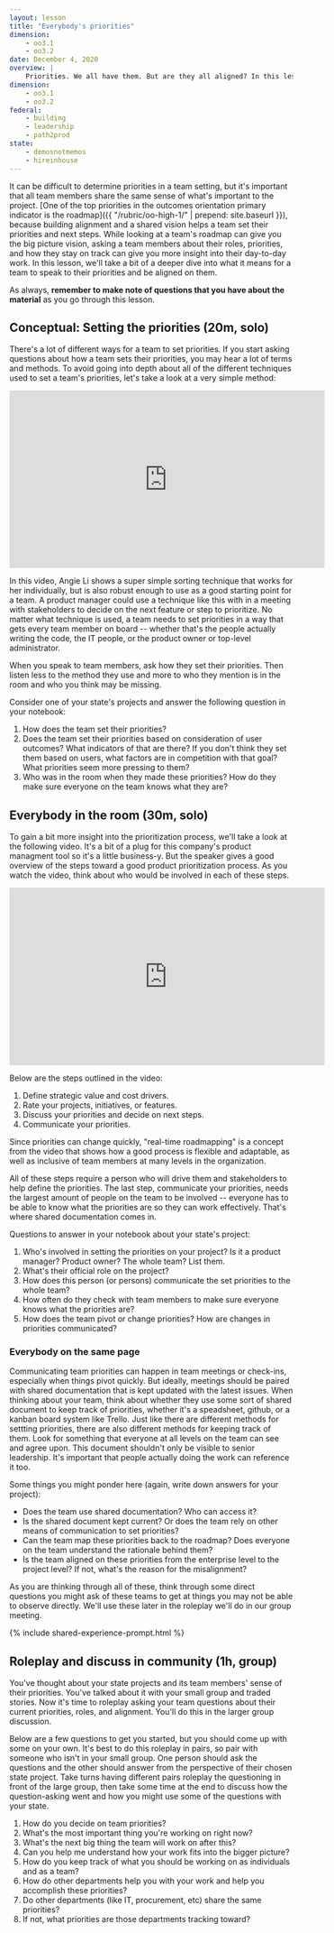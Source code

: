 ```yaml
---
layout: lesson
title: "Everybody's priorities"
dimension:
    - oo3.1
    - oo3.2
date: December 4, 2020
overview: |
    Priorities. We all have them. But are they all aligned? In this lesson, we'll learn what to look for when asking individual team memebers about their roles and current priorities. 
dimension:
    - oo3.1
    - oo3.2
federal:
    - building
    - leadership
    - path2prod
state:
    - demosnotmemos
    - hireinhouse
---
```



It can be difficult to determine priorities in a team setting, but it's important that all team members share the same sense of what's important to the project. [One of the top priorities in the outcomes orientation primary indicator is the roadmap]({{ "/rubric/oo-high-1/" | prepend: site.baseurl }}), because building alignment and a shared vision helps a team set their priorities and next steps. While looking at a team's roadmap can give you the big picture vision, asking a team members about their roles, priorities, and how they stay on track can give you more insight into their  day-to-day work. In this lesson, we'll take a bit of a deeper dive into what it means for a team to speak to their priorities and be aligned on them.

As always, **remember to make note of questions that you have about the material** as you go through this lesson.

## Conceptual: Setting the priorities (20m, solo)

There's a lot of different ways for a team to set priorities. If you start asking questions about how a team sets their priorities, you may hear a lot of terms and methods. To avoid going into depth about all of the different techniques used to set a team's priorities, let's take a look at a very simple method:

<iframe width="560" height="315" src="https://www.youtube.com/embed/ini2E95YMO4" frameborder="0" allow="accelerometer; autoplay; clipboard-write; encrypted-media; gyroscope; picture-in-picture" allowfullscreen></iframe>

In this video, Angie Li shows a super simple sorting technique that works for her individually, but is also robust enough to use as a good starting point for a team. A product manager could use a technique like this with in a meeting with stakeholders to decide on the next feature or step to prioritize. No matter what technique is used, a team needs to set priorities in a way that gets every team member on board -- whether that's the people actually writing the code, the IT people, or the product owner or top-level administrator. 

When you speak to team members, ask how they set their priorities. Then listen less to the method they use and more to who they mention is in the room and who you think may be missing. 

Consider one of your state's projects and answer the following question in your notebook:
1. How does the team set their priorities?
2. Does the team set their priorities based on consideration of user outcomes? What indicators of that are there? If you don't think they set them based on users, what factors are in competition with that goal? What priorities seem more pressing to them?
3. Who was in the room when they made these priorities? How do they make sure everyone on the team knows what they are?

##  Everybody in the room (30m, solo)

To gain a bit more insight into the prioritization process, we'll take a look at the following video. It's a bit of a plug for this company's product managment tool so it's a little business-y. But the speaker gives a good overview of the steps toward a good product prioritization process. As you watch the video, think about who would be involved in each of these steps.

<iframe width="560" height="315" src="https://www.youtube.com/embed/Xv42uxm9IaE" frameborder="0" allow="accelerometer; autoplay; clipboard-write; encrypted-media; gyroscope; picture-in-picture" allowfullscreen></iframe>

Below are the steps outlined in the video:

1. Define strategic value and cost drivers. 
2. Rate your projects, initiatives, or features.
3. Discuss your priorities and decide on next steps. 
4. Communicate your priorities. 

Since priorities can change quickly, "real-time roadmapping" is a concept from the video that shows how a good process is flexible and adaptable, as well as inclusive of team members at many levels in the organization.

All of these steps require a person who will drive them and stakeholders to help define the priorities. The last step, communicate your priorities, needs the largest amount of people on the team to be involved -- everyone has to be able to know what the priorities are so they can work effectively. That's where shared documentation comes in. 

Questions to answer in your notebook about your state's project:

1. Who's involved in setting the priorities on your project? Is it a product manager? Product owner? The whole team? List them.
2. What's their official role on the project? 
3. How does this person (or persons) communicate the set priorities to the whole team? 
4. How often do they check with team members to make sure everyone knows what the priorities are?
5. How does the team pivot or change priorities? How are changes in priorities communicated?


### Everybody on the same page

Communicating team priorities can happen in team meetings or check-ins, especially when things pivot quickly. But ideally, meetings should be paired with shared documentation that is kept updated with the latest issues. When thinking about your team, think about whether they use some sort of shared document to keep track of priorities, whether it's a speadsheet, github, or a kanban board system like Trello. Just like there are different methods for settting priorities, there are also different methods for keeping track of them. Look for something that everyone at all levels on the team can see and agree upon. This document shouldn't only be visible to senior leadership. It's important that people actually doing the work can reference it too.

Some things you might ponder here (again, write down answers for your project):

* Does the team use shared documentation? Who can access it?
* Is the shared document kept current? Or does the team rely on other means of communication to set priorities?
* Can the team map these priorities back to the roadmap? Does everyone on the team understand the rationale behind them?
* Is the team aligned on these priorities from the enterprise level to the project level? If not, what's the reason for the misalignment?

As you are thinking through all of these, think through some direct questions you might ask of these teams to get at things you may not be able to observe directly. We'll use these later in the roleplay we'll do in our group meeting.

{% include shared-experience-prompt.html %}

## Roleplay and discuss in community (1h, group)

You've thought about your state projects and its team members' sense of their priorities. You've talked about it with your small group and traded stories. Now it's time to roleplay asking your team questions about their current priorities, roles, and alignment. You'll do this in the larger group discussion. 

Below are a few questions to get you started, but you should come up with some on your own. It's best to do this roleplay in pairs, so pair with someone who isn't in your small group. One person should ask the questions and the other should answer from the perspective of their chosen state project. Take turns having different pairs roleplay the questioning in front of the large group, then take some time at the end to discuss how the question-asking went and how you might use some of the questions with your state.

1. How do you decide on team priorities?
2. What's the most important thing you're working on right now?
3. What's the next big thing the team will work on after this?
4. Can you help me understand how your work fits into the bigger picture?
5. How do you keep track of what you should be working on as individuals and as a team?
6. How do other departments help you with your work and help you accomplish these priorities? 
7. Do other departments (like IT, procurement, etc) share the same priorities?
8. If not, what priorities are those departments tracking toward?


